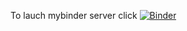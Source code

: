 To lauch mybinder server click [![Binder](https://mybinder.org/badge.svg)](https://mybinder.org/v2/gh/Migal/face_detector_example/master)
